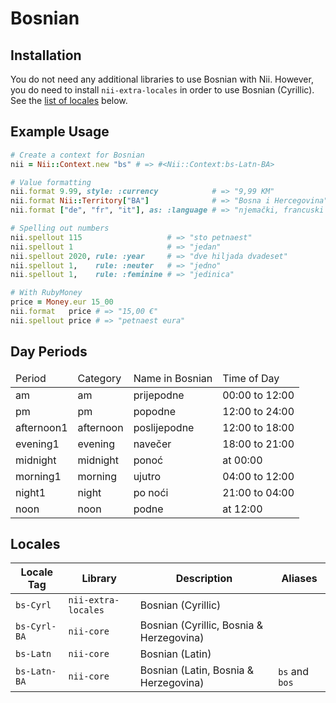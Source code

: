 <!-- This file has been generated. Source: src/docs/languages/_template.md.erb -->

# Bosnian

## Installation

You do not need any additional libraries to use Bosnian with Nii.
However, you do need to install `nii-extra-locales` in order to use Bosnian (Cyrillic).
See the [list of locales](#locales) below.

## Example Usage

``` ruby
# Create a context for Bosnian
nii = Nii::Context.new "bs" # => #<Nii::Context:bs-Latn-BA>

# Value formatting
nii.format 9.99, style: :currency            # => "9,99 KM"
nii.format Nii::Territory["BA"]              # => "Bosna i Hercegovina"
nii.format ["de", "fr", "it"], as: :language # => "njemački, francuski i italijanski"

# Spelling out numbers
nii.spellout 115                   # => "sto petnaest"
nii.spellout 1                     # => "jedan"
nii.spellout 2020, rule: :year     # => "dve hiljada dvadeset"
nii.spellout 1,    rule: :neuter   # => "jedno"
nii.spellout 1,    rule: :feminine # => "jedinica"

# With RubyMoney
price = Money.eur 15_00
nii.format   price # => "15,00 €"
nii.spellout price # => "petnaest eura"
```

## Day Periods


<table>
  <thead>
    <tr>
      <td>Period</td>
      <td>Category</td>
      <td>Name in Bosnian</td>
      <td>Time of Day</td>
    </tr>
  </thead>
  <tbody>
    <tr>
      <td>am</td>
      <td>am</td>
      <td>prijepodne</td>
      <td>00:00 to 12:00</td>
    </tr>
    <tr>
      <td>pm</td>
      <td>pm</td>
      <td>popodne</td>
      <td>12:00 to 24:00</td>
    </tr>
    <tr>
      <td>afternoon1</td>
      <td>afternoon</td>
      <td>poslijepodne</td>
      <td>12:00 to 18:00</td>
    </tr>
    <tr>
      <td>evening1</td>
      <td>evening</td>
      <td>navečer</td>
      <td>18:00 to 21:00</td>
    </tr>
    <tr>
      <td>midnight</td>
      <td>midnight</td>
      <td>ponoć</td>
      <td>at 00:00</td>
    </tr>
    <tr>
      <td>morning1</td>
      <td>morning</td>
      <td>ujutro</td>
      <td>04:00 to 12:00</td>
    </tr>
    <tr>
      <td>night1</td>
      <td>night</td>
      <td>po noći</td>
      <td>21:00 to 04:00</td>
    </tr>
    <tr>
      <td>noon</td>
      <td>noon</td>
      <td>podne</td>
      <td>at 12:00</td>
    </tr>
  </tbody>
</table>



## Locales

<table>
  <thead>
    <tr>
      <th>Locale Tag</th>
      <th>Library</th>
      <th>Description</th>
      <th>Aliases</th>
    </tr>
  </thead>
  <tbody>
    <tr>
      <td><code>bs-Cyrl</code></td>
      <td><code>nii-extra-locales</code></td>
      <td>Bosnian (Cyrillic)</td>
      <td></td>
    </tr>
    <tr>
      <td><code>bs-Cyrl-BA</code></td>
      <td><code>nii-core</code></td>
      <td>Bosnian (Cyrillic, Bosnia &amp; Herzegovina)</td>
      <td></td>
    </tr>
    <tr>
      <td><code>bs-Latn</code></td>
      <td><code>nii-core</code></td>
      <td>Bosnian (Latin)</td>
      <td></td>
    </tr>
    <tr>
      <td><code>bs-Latn-BA</code></td>
      <td><code>nii-core</code></td>
      <td>Bosnian (Latin, Bosnia &amp; Herzegovina)</td>
      <td><code>bs</code> and <code>bos</code></td>
    </tr>
  </tbody>
</table>

